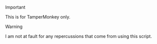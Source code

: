 > [!IMPORTANT]
> This is for TamperMonkey only.

> [!WARNING]
> I am not at fault for any repercussions that come from using this script. 
